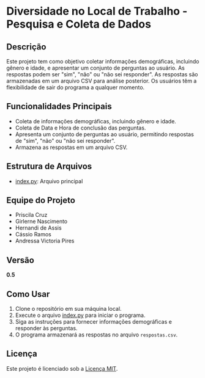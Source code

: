 # Diversidade no Local de Trabalho - Pesquisa e Coleta de Dados

## Descrição

Este projeto tem como objetivo coletar informações demográficas, incluindo gênero e idade, e apresentar um conjunto de perguntas ao usuário. As respostas podem ser "sim", "não" ou "não sei responder". As respostas são armazenadas em um arquivo CSV para análise posterior. Os usuários têm a flexibilidade de sair do programa a qualquer momento.

## Funcionalidades Principais

- Coleta de informações demográficas, incluindo gênero e idade.
- Coleta de Data e Hora de conclusão das perguntas.
- Apresenta um conjunto de perguntas ao usuário, permitindo respostas de "sim", "não" ou "não sei responder".
- Armazena as respostas em um arquivo CSV.

## Estrutura de Arquivos

- [index.py](index.py): Arquivo principal

## Equipe do Projeto

- Priscila Cruz
- Girlerne Nascimento
- Hernandi de Assis
- Cássio Ramos
- Andressa Victoria Pires

## Versão

**0.5**

## Como Usar

1. Clone o repositório em sua máquina local.
2. Execute o arquivo [index.py](index.py) para iniciar o programa.
3. Siga as instruções para fornecer informações demográficas e responder às perguntas.
4. O programa armazenará as respostas no arquivo `respostas.csv`.

## Licença

Este projeto é licenciado sob a [Licença MIT](LICENSE).
